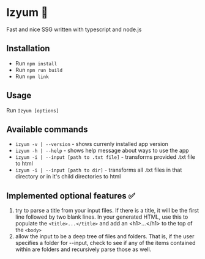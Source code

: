 <h1>Izyum 🍇</h1>

<p>Fast and nice SSG written with typescript and node.js</p>

<h2>Installation</h2>

<ul>
  <li>Run <code>npm install</code></li>
  <li>Run <code>npm run build</code></li>
  <li>Run <code>npm link</code></li>
</ul>

<h2>Usage</h2>

<p>Run <code>Izyum [options]</code></p>

<h2>Available commands</h2>

<ul>
  <li><code>izyum -v | --version</code> - shows currenly installed app version</li>
  <li><code>izyum -h | --help</code> - shows help message about ways to use the app</li>
  <li><code>izyum -i | --input [path to .txt file]</code> - transforms provided .txt file to html</li>
   <li><code>izyum -i | --input [path to dir]</code> - transforms all .txt files in that directory or in it's child directories to html</li>
</ul>

<h2>Implemented optional features ✅</h2>

<ol>
  <li>try to parse a title from your input files. If there is a title, it will be the first line followed by two blank lines. In your generated HTML, use this to populate the <code>&lt;title>...&lt;/title&gt;</code> and add an &lt;h1&gt;...&lt;/h1&gt; to the top of the <code>&lt;body></code>
  </li>
  <li>allow the input to be a deep tree of files and folders. That is, if the user specifies a folder for --input, check to see if any of the items contained within are folders and recursively parse those as well.</li>
</ol>
